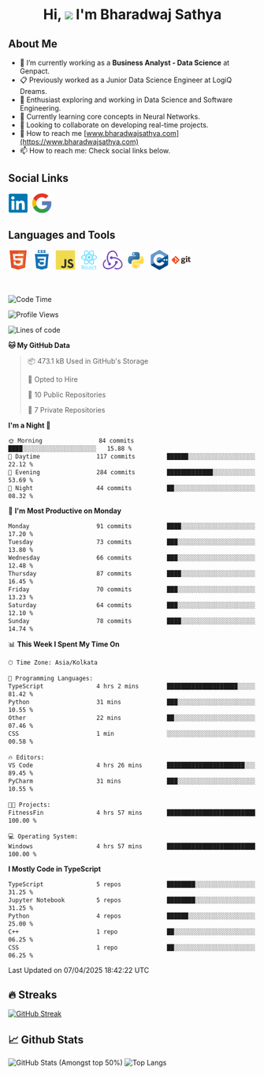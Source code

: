 <h1 align="center"> Hi, <img src="https://media.giphy.com/media/hvRJCLFzcasrR4ia7z/giphy.gif" width="30px"/> I'm Bharadwaj Sathya</h1>

## About Me

- 💼 I’m currently working as a <strong>Business Analyst - Data Science</strong> at Genpact.
- 📋 Previously worked as a Junior Data Science Engineer at LogiQ Dreams.
- 🧭 Enthusiast exploring and working in Data Science and Software Engineering.
- 🌱 Currently learning core concepts in Neural Networks.
- 💞️ Looking to collaborate on developing real-time projects.
- 👀 How to reach me [www.bharadwajsathya.com](https://www.bharadwajsathya.com)
- 📫 How to reach me: Check social links below.

## Social Links

<div>
  <img src="https://github.com/devicons/devicon/blob/master/icons/linkedin/linkedin-original.svg" title="Linked In" alt="Linked In" width="40" height="40" />&nbsp;
  <img src="https://github.com/devicons/devicon/blob/master/icons/google/google-original.svg" title="Gmail" alt="Gmail" width="40" height="40" />&nbsp;
</div>

## Languages and Tools

<div>
  <img src="https://github.com/devicons/devicon/blob/master/icons/html5/html5-original.svg" title="HTML5" alt="HTML" width="40" height="40" />&nbsp;
  <img src="https://github.com/devicons/devicon/blob/master/icons/css3/css3-plain-wordmark.svg" title="CSS3" alt="CSS" width="40" height="40" />&nbsp;
  <img src="https://github.com/devicons/devicon/blob/master/icons/javascript/javascript-original.svg" title="JavaScript" alt="JavaScript" width="40" height="40" />&nbsp;
  <img src="https://github.com/devicons/devicon/blob/master/icons/react/react-original-wordmark.svg" title="React" alt="React" width="40" height="40" />&nbsp;
  <img src="https://github.com/devicons/devicon/blob/master/icons/redux/redux-original.svg" title="Redux" alt="Redux" width="40" height="40" />&nbsp;
  <img src="https://github.com/devicons/devicon/blob/master/icons/python/python-original.svg" title="Python" alt="Python" width="40" height="40" />&nbsp;
  <img src="https://github.com/devicons/devicon/blob/master/icons/cplusplus/cplusplus-original.svg" title="C++" alt="C++" width="40" height="40" />
  <img src="https://github.com/devicons/devicon/blob/master/icons/git/git-original-wordmark.svg" title="Git" alt="Git" width="40" height="40" />
</div>
<br></br>

<!--START_SECTION:waka-->
![Code Time](http://img.shields.io/badge/Code%20Time-675%20hrs%2039%20mins-blue)

![Profile Views](http://img.shields.io/badge/Profile%20Views-0-blue)

![Lines of code](https://img.shields.io/badge/From%20Hello%20World%20I%27ve%20Written-4.7%20million%20lines%20of%20code-blue)

**🐱 My GitHub Data** 

> 📦 473.1 kB Used in GitHub's Storage 
 > 
> 💼 Opted to Hire
 > 
> 📜 10 Public Repositories 
 > 
> 🔑 7 Private Repositories 
 > 
**I'm a Night 🦉** 

```text
🌞 Morning                84 commits          ████░░░░░░░░░░░░░░░░░░░░░   15.88 % 
🌆 Daytime                117 commits         ██████░░░░░░░░░░░░░░░░░░░   22.12 % 
🌃 Evening                284 commits         █████████████░░░░░░░░░░░░   53.69 % 
🌙 Night                  44 commits          ██░░░░░░░░░░░░░░░░░░░░░░░   08.32 % 
```
📅 **I'm Most Productive on Monday** 

```text
Monday                   91 commits          ████░░░░░░░░░░░░░░░░░░░░░   17.20 % 
Tuesday                  73 commits          ███░░░░░░░░░░░░░░░░░░░░░░   13.80 % 
Wednesday                66 commits          ███░░░░░░░░░░░░░░░░░░░░░░   12.48 % 
Thursday                 87 commits          ████░░░░░░░░░░░░░░░░░░░░░   16.45 % 
Friday                   70 commits          ███░░░░░░░░░░░░░░░░░░░░░░   13.23 % 
Saturday                 64 commits          ███░░░░░░░░░░░░░░░░░░░░░░   12.10 % 
Sunday                   78 commits          ████░░░░░░░░░░░░░░░░░░░░░   14.74 % 
```


📊 **This Week I Spent My Time On** 

```text
🕑︎ Time Zone: Asia/Kolkata

💬 Programming Languages: 
TypeScript               4 hrs 2 mins        ████████████████████░░░░░   81.42 % 
Python                   31 mins             ███░░░░░░░░░░░░░░░░░░░░░░   10.55 % 
Other                    22 mins             ██░░░░░░░░░░░░░░░░░░░░░░░   07.46 % 
CSS                      1 min               ░░░░░░░░░░░░░░░░░░░░░░░░░   00.58 % 

🔥 Editors: 
VS Code                  4 hrs 26 mins       ██████████████████████░░░   89.45 % 
PyCharm                  31 mins             ███░░░░░░░░░░░░░░░░░░░░░░   10.55 % 

🐱‍💻 Projects: 
FitnessFin               4 hrs 57 mins       █████████████████████████   100.00 % 

💻 Operating System: 
Windows                  4 hrs 57 mins       █████████████████████████   100.00 % 
```

**I Mostly Code in TypeScript** 

```text
TypeScript               5 repos             ████████░░░░░░░░░░░░░░░░░   31.25 % 
Jupyter Notebook         5 repos             ████████░░░░░░░░░░░░░░░░░   31.25 % 
Python                   4 repos             ██████░░░░░░░░░░░░░░░░░░░   25.00 % 
C++                      1 repo              ██░░░░░░░░░░░░░░░░░░░░░░░   06.25 % 
CSS                      1 repo              ██░░░░░░░░░░░░░░░░░░░░░░░   06.25 % 
```




 Last Updated on 07/04/2025 18:42:22 UTC
<!--END_SECTION:waka-->

## 🔥 Streaks

[![GitHub Streak](https://streak-stats.demolab.com?user=Bharadwaj-Sathya)](https://git.io/streak-stats)

## 📈 Github Stats 

![GitHub Stats (Amongst top 50%)](https://github-readme-stats.vercel.app/api?username=Bharadwaj-Sathya&show_icons=true&hide=issues,prs&theme=radical)
![Top Langs](https://github-readme-stats.vercel.app/api/top-langs/?username=Bharadwaj-Sathya&layout=compact&langs_count=4&theme=radical)
